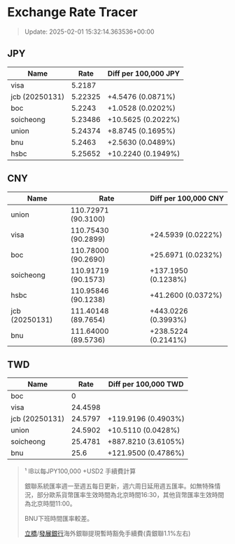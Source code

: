 # Exchange Rate Tracer

> Update: 2025-02-01 15:32:14.363536+00:00

## JPY

| Name           |    Rate | Diff per 100,000 JPY   |
|----------------|---------|------------------------|
| visa           | 5.2187  |                        |
| jcb (20250131) | 5.22325 | +4.5476 (0.0871%)      |
| boc            | 5.2243  | +1.0528 (0.0202%)      |
| soicheong      | 5.23486 | +10.5625 (0.2022%)     |
| union          | 5.24374 | +8.8745 (0.1695%)      |
| bnu            | 5.2463  | +2.5630 (0.0489%)      |
| hsbc           | 5.25652 | +10.2240 (0.1949%)     |

## CNY

| Name           | Rate                | Diff per 100,000 CNY   |
|----------------|---------------------|------------------------|
| union          | 110.72971	(90.3100) |                        |
| visa           | 110.75430	(90.2899) | +24.5939 (0.0222%)     |
| boc            | 110.78000	(90.2690) | +25.6971 (0.0232%)     |
| soicheong      | 110.91719	(90.1573) | +137.1950 (0.1238%)    |
| hsbc           | 110.95846	(90.1238) | +41.2600 (0.0372%)     |
| jcb (20250131) | 111.40148	(89.7654) | +443.0226 (0.3993%)    |
| bnu            | 111.64000	(89.5736) | +238.5224 (0.2141%)    |

## TWD

| Name           |    Rate | Diff per 100,000 TWD   |
|----------------|---------|------------------------|
| boc            |  0      |                        |
| visa           | 24.4598 |                        |
| jcb (20250131) | 24.5797 | +119.9196 (0.4903%)    |
| union          | 24.5902 | +10.5110 (0.0428%)     |
| soicheong      | 25.4781 | +887.8210 (3.6105%)    |
| bnu            | 25.6    | +121.9500 (0.4786%)    |


> ¹ IB以每JPY100,000 +USD2 手續費計算
>
> 銀聯系統匯率週一至週五每日更新，週六周日延用週五匯率。如無特殊情況，部分歐系貨幣匯率生效時間為北京時間16:30，其他貨幣匯率生效時間為北京時間11:00。
>
> BNU下班時間匯率較差。
>
> [立橋](https://www.wlbank.com.mo/uploads/ueditor/file/20181211/1544536513900230.pdf)/[發展銀行](https://www.mdb.com.mo/Service_Charges_20230728.pdf)海外銀聯提現暫時豁免手續費(貴銀聯1.1%左右)

